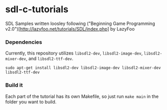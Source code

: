 # sdl-c-tutorials
SDL Samples written loosley following ("Beginning Game Programming v2.0")[http://lazyfoo.net/tutorials/SDL/index.php] by LazyFoo

### Dependencies
Currently, this repository utilizes `libsdl2-dev`, `libsdl2-image-dev`, `libsdl2-mixer-dev`, and `libsdl2-ttf-dev`.

`sudo apt-get install libsdl2-dev libsdl2-image-dev libsdl2-mixer-dev libsdl2-ttf-dev`

### Build it
Each part of the tutorial has its own Makefile, so just run `make main` in the folder you want to build.
